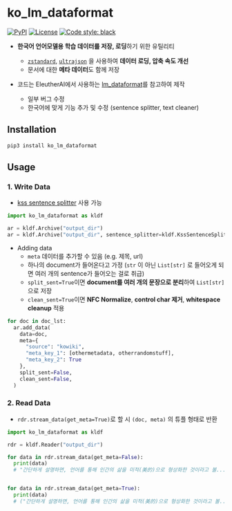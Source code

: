 # ko_lm_dataformat

[![PyPI](https://img.shields.io/pypi/v/ko_lm_dataformat)](https://pypi.org/project/ko_lm_dataformat/)
[![License](https://img.shields.io/github/license/monologg/ko_lm_dataformat)](https://github.com/monologg/ko_lm_dataformat/blob/master/LICENSE)
[![Code style: black](https://img.shields.io/badge/code%20style-black-000000.svg)](https://github.com/psf/black)

- **한국어 언어모델용 학습 데이터를 저장, 로딩**하기 위한 유틸리티

  - [`zstandard`](https://github.com/facebook/zstd), [`ultrajson`](https://github.com/ultrajson/ultrajson) 을 사용하여 **데이터 로딩, 압축 속도 개선**
  - 문서에 대한 **메타 데이터**도 함께 저장

- 코드는 EleutherAI에서 사용하는 [lm_dataformat](https://github.com/leogao2/lm_dataformat)를 참고하여 제작
  - 일부 버그 수정
  - 한국어에 맞게 기능 추가 및 수정 (sentence splitter, text cleaner)

## Installation

```bash
pip3 install ko_lm_dataformat
```

## Usage

### 1. Write Data

- [kss sentence splitter](https://github.com/likejazz/korean-sentence-splitter) 사용 가능

```python
import ko_lm_dataformat as kldf

ar = kldf.Archive("output_dir")
ar = kldf.Archive("output_dir", sentence_splitter=kldf.KssSentenceSplitter()) # Use sentence splitter
```

- Adding data
  - `meta` 데이터를 추가할 수 있음 (e.g. 제목, url)
  - 하나의 document가 들어온다고 가정 (`str` 이 아닌 `List[str]` 로 들어오게 되면 여러 개의 sentence가 들어오는 걸로 취급)
  - `split_sent=True`이면 **document를 여러 개의 문장으로 분리**하여 `List[str]` 으로 저장
  - `clean_sent=True`이면 **NFC Normalize**, **control char 제거**, **whitespace cleanup** 적용

```python
for doc in doc_lst:
  ar.add_data(
    data=doc,
    meta={
      "source": "kowiki",
      "meta_key_1": [othermetadata, otherrandomstuff],
      "meta_key_2": True
    },
    split_sent=False,
    clean_sent=False,
  )
```

### 2. Read Data

- `rdr.stream_data(get_meta=True)`로 할 시 `(doc, meta)` 의 튜플 형태로 반환

```python
import ko_lm_dataformat as kldf

rdr = kldf.Reader("output_dir")

for data in rdr.stream_data(get_meta=False):
  print(data)
  # "간단하게 설명하면, 언어를 통해 인간의 삶을 미적(美的)으로 형상화한 것이라고 볼...."


for data in rdr.stream_data(get_meta=True):
  print(data)
  # ("간단하게 설명하면, 언어를 통해 인간의 삶을 미적(美的)으로 형상화한 것이라고 볼....", {"source": "kowiki", ...})
```
